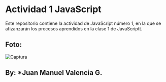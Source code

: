 # Actividad 1 JavaScript



Este repositorio contiene la actividad de JavaScript número 1, en la que se afizanzarán los procesos aprendidos en la clase 1 de JavaScriptt. 

## Foto:

![Captura](https://media.discordapp.net/attachments/406964110270398475/998775903075188737/captura.PNG)


## By: *Juan Manuel Valencia G.
